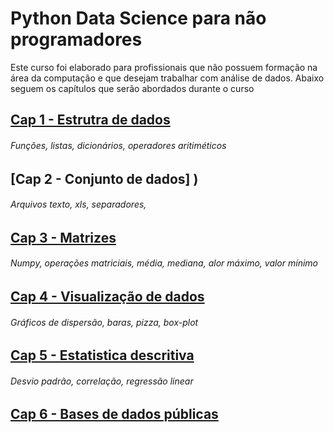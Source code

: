 # Python Data Science para não programadores

Este curso foi elaborado para profissionais que não possuem formação na área da computação e que desejam trabalhar com análise de dados. Abaixo seguem os capítulos que serão abordados durante o curso

## [Cap 1 - Estrutra de dados](https://github.com/leonardogandrade/pythonDataScience/blob/master/cap1/Estrutura_de_dados.ipynb)
###### Funções, listas, dicionários, operadores aritiméticos
## [Cap 2 - Conjunto de dados] )
###### Arquivos texto, xls, separadores, 
## [Cap 3 - Matrizes]() 
###### Numpy, operações matriciais, média, mediana, alor máximo, valor mínimo
## [Cap 4 - Visualização de dados]()
###### Gráficos de dispersão, baras, pizza, box-plot
## [Cap 5 - Estatistica descritiva]()
###### Desvio padrão, correlação, regressão linear
## [Cap 6 - Bases de dados públicas]()
